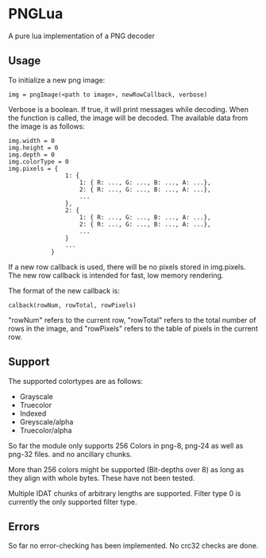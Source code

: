 PNGLua
======

A pure lua implementation of a PNG decoder

Usage
-----

To initialize a new png image:

    img = pngImage(<path to image>, newRowCallback, verbose)
    
Verbose is a boolean. If true, it will print messages while decoding. When the function is called, the image will be decoded. The available data from the image is as follows:

```
img.width = 0
img.height = 0
img.depth = 0
img.colorType = 0
img.pixels = { 
                1: { 
                    1: { R: ..., G: ..., B: ..., A: ...}, 
                    2: { R: ..., G: ..., B: ..., A: ...}, 
                    ...
                },
                2: { 
                    1: { R: ..., G: ..., B: ..., A: ...}, 
                    2: { R: ..., G: ..., B: ..., A: ...}, 
                    ...
                }    
                ...            
            }

```

If a new row callback is used, there will be no pixels stored in img.pixels. The new row callback is intended for fast, low memory rendering.

The format of the new callback is:

    calback(rowNum, rowTotal, rowPixels)

"rowNum" refers to the current row, "rowTotal" refers to the total number of rows in the image, and "rowPixels" refers to the table of pixels in the current row.

Support
-------

The supported colortypes are as follows:

-    Grayscale
-    Truecolor
-    Indexed
-    Greyscale/alpha
-    Truecolor/alpha

So far the module only supports 256 Colors in png-8, png-24 as well as png-32 files. and no ancillary chunks.

More than 256 colors might be supported (Bit-depths over 8) as long as they align with whole bytes. These have not been tested.

Multiple IDAT chunks of arbitrary lengths are supported. Filter type 0 is currently the only supported filter type.

Errors
-------
So far no error-checking has been implemented. No crc32 checks are done.
